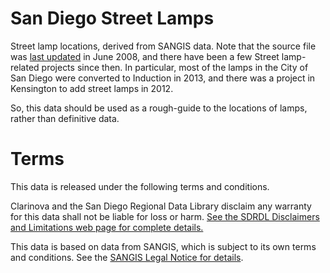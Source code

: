San Diego Street Lamps
======================

Street lamp locations, derived from SANGIS data. Note that the source file was [last updated](http://rdw.sandag.org/file_store/Miscellaneous/Street_Light.pdf) in June 2008, and there have been a few Street lamp-related projects since then. In particular, most of the lamps in the City of San Diego were converted to Induction in 2013, and there was a project in Kensington to add street lamps in 2012. 

So, this data should be used as a rough-guide to the locations of lamps, rather than definitive data. 




Terms
=======================

This data is released under the following terms and conditions. 

Clarinova and the San Diego Regional Data Library disclaim any warranty for this data shall not be liable for loss or harm. [See the SDRDL Disclaimers and Limitations web page for complete details.](http://www.sandiegodata.org/get-data/data-disclaimers-and-limitations/)

This data is based on data from SANGIS, which is subject to its own terms and conditions. See the [SANGIS Legal Notice for details](http://www.sangis.org/Legal_Notice.htm). 

